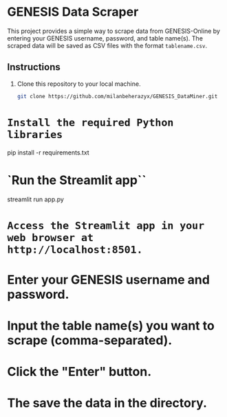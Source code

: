 # GENESIS Data Scraper

This project provides a simple way to scrape data from GENESIS-Online by entering your GENESIS username, password, and table name(s). The scraped data will be saved as CSV files with the format `tablename.csv`.

## Instructions

1. Clone this repository to your local machine.

   ```bash
   git clone https://github.com/milanbeherazyx/GENESIS_DataMiner.git

# `Install the required Python libraries`

pip install -r requirements.txt

#  `Run the Streamlit app``

streamlit run app.py

# `Access the Streamlit app in your web browser at http://localhost:8501.`

# Enter your GENESIS username and password.

# Input the table name(s) you want to scrape (comma-separated).

# Click the "Enter" button.

# The save the data in the directory.